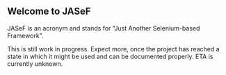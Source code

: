 ## Welcome to JASeF

JASeF is an acronym and stands for "Just Another Selenium-based Framework".

This is still work in progress. Expect more, once the project has reached a state in which it might be used and can be documented properly. ETA is currently unknown.